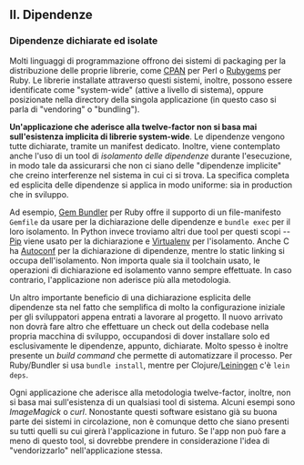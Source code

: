 ## II. Dipendenze
### Dipendenze dichiarate ed isolate

Molti linguaggi di programmazione offrono dei sistemi di packaging per la distribuzione delle proprie librerie, come [CPAN](http://www.cpan.org/) per Perl o [Rubygems](http://rubygems.org/) per Ruby. Le librerie installate attraverso questi sistemi, inoltre, possono essere identificate come "system-wide" (attive a livello di sistema), oppure posizionate nella directory della singola applicazione (in questo caso si parla di "vendoring" o "bundling").

**Un'applicazione che aderisce alla twelve-factor non si basa mai sull'esistenza implicita di librerie system-wide**. Le dipendenze vengono tutte dichiarate, tramite un manifest dedicato. Inoltre, viene contemplato anche l'uso di un tool di *isolamento delle dipendenze* durante l'esecuzione, in modo tale da assicurarsi che non ci siano delle "dipendenze implicite" che creino interferenze nel sistema in cui ci si trova. La specifica completa ed esplicita delle dipendenze si applica in modo uniforme: sia in production che in sviluppo.

Ad esempio, [Gem Bundler](http://gembundler.com/) per Ruby offre il supporto di un file-manifesto `Gemfile` da usare per la dichiarazione delle dipendenze e `bundle exec` per il loro isolamento. In Python invece troviamo altri due tool per questi scopi -- [Pip](http://www.pip-installer.org/en/latest/) viene usato per la dichiarazione e [Virtualenv](http://www.virtualenv.org/en/latest/) per l'isolamento. Anche C ha [Autoconf](http://www.gnu.org/s/autoconf/) per la dichiarazione di dipendenze, mentre lo static linking si occupa dell'isolamento. Non importa quale sia il toolchain usato, le operazioni di dichiarazione ed isolamento vanno sempre effettuate. In caso contrario, l'applicazione non aderisce più alla metodologia.

Un altro importante beneficio di una dichiarazione esplicita delle dipendenze sta nel fatto che semplifica di molto la configurazione iniziale per gli sviluppatori appena entrati a lavorare al progetto. Il nuovo arrivato non dovrà fare altro che effettuare un check out della codebase nella propria macchina di sviluppo, occupandosi di dover installare solo ed esclusivamente le dipendenze, appunto, dichiarate. Molto spesso è inoltre presente un *build command* che permette di automatizzare il processo. Per Ruby/Bundler si usa `bundle install`, mentre per Clojure/[Leiningen](https://github.com/technomancy/leiningen#readme) c'è `lein deps`.

Ogni applicazione che aderisce alla metodologia twelve-factor, inoltre, non si basa mai sull'esistenza di un qualsiasi tool di sistema. Alcuni esempi sono *ImageMagick* o *curl*. Nonostante questi software esistano già su buona parte dei sistemi in circolazione, non è comunque detto che siano presenti su tutti quelli su cui girerà l'applicazione in futuro. Se l'app non può fare a meno di questo tool, si dovrebbe prendere in considerazione l'idea di "vendorizzarlo" nell'applicazione stessa.